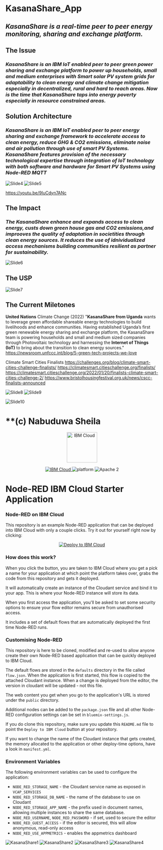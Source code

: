 # KasanaShare_App
## ***KasanaShare is a real-time peer to peer energy monitoring, sharing and exchange platform.***

## The Issue
### *KasanaShare is an IBM IoT enabled peer to peer green power sharing and exchange platform to power up households, small and medium enterprises with Smart solar PV system grids for adaptability to clean energy and climate change mitigation especially in decentralized, rural and hard to reach areas. Now is the time that KasanaShare taps into energy poverty especially in resource constrained areas.*

## Solution Architecture
### *KasanaShare is an IBM IoT enabled peer to peer energy sharing and exchange framework to accelerate access to clean energy, reduce GHG & CO2 emissions, eliminate noise and air pollution through use of smart PV Systems. KasanaShare features provision of the necessary technological expertise through integration of IoT technology with both software and hardware for Smart PV Systems using Node-RED MQTT*

![Slide4](https://user-images.githubusercontent.com/107638658/174145569-a0d3f0c1-e6a6-4c0f-8a74-456cfe81a5c5.JPG)
![Slide5](https://user-images.githubusercontent.com/107638658/174145608-7c98f154-83cc-4828-9a85-dfac3158b399.JPG)

https://youtu.be/9IuCdyn7ANc

## The Impact
### *The KasanaShare enhance and expands access to clean energy, custs down green house gas and CO2 emissions,and improoves the quality of adaptation in societities through clean energy sources. It reduces the use of idnividualized access mechanisms building communities resilient as partner for sustainability.*

![Slide6](https://user-images.githubusercontent.com/107638658/174145707-d95cacc6-1cd1-421c-b4c8-f137d4e0b5b0.JPG)

## The USP
![Slide7](https://user-images.githubusercontent.com/107638658/174145751-338a5f49-3346-4c0d-ba31-e99a64da4387.JPG)

## The Current Miletones
**United Nations** Climate Change (2022) "**KasanaShare from Uganda** wants to leverage green affordable shareable energy technologies to build livelihoods and enhance communities. Having established Uganda’s first green renewable energy sharing and exchange platform, the KasanaShare team is powering households and small and medium sized companies through Photovoltaic technology and harnessing the **Internet of Things (IoT)** to bring about the transition to clean energy sources." https://newsroom.unfccc.int/blog/5-green-tech-projects-we-love

Climate Smart Cities Finalists https://challenges.org/blog/climate-smart-cities-challenge-finalists/ https://climatesmart.citieschallenge.org/finalists/ https://climatesmart.citieschallenge.org/2022/01/20/finalists-climate-smart-cities-challenge-2/ https://www.bristolhousingfestival.org.uk/news/cscc-finalists-announced

![Slide8](https://user-images.githubusercontent.com/107638658/174145877-75b4a1ad-c40f-4816-8434-b888bbe16efe.JPG)
![Slide9](https://user-images.githubusercontent.com/107638658/174145915-7394fbde-a8a2-4e19-9caf-17c906dffb61.JPG)

![Slide10](https://user-images.githubusercontent.com/107638658/174145929-e3c337c8-0112-4713-a293-e98a410176dd.JPG)

# **(c) Nabuduwa Sheila





<p align="center">
    <a href="https://cloud.ibm.com">
        <img src="https://cloud.ibm.com/media/docs/developer-appservice/resources/ibm-cloud.svg" height="100" alt="IBM Cloud">
    </a>
</p>
<p align="center">
    <a href="https://cloud.ibm.com">
    <img src="https://img.shields.io/badge/IBM%20Cloud-powered-blue.svg" alt="IBM Cloud">
    </a>
    <img src="https://img.shields.io/badge/platform-node-lightgrey.svg?style=flat" alt="platform">
    <img src="https://img.shields.io/badge/license-Apache2-blue.svg?style=flat" alt="Apache 2">
</p>


Node-RED IBM Cloud Starter Application
====================================


### Node-RED on IBM Cloud

This repository is an example Node-RED application that can be deployed into
IBM Cloud with only a couple clicks. Try it out for yourself right now by clicking:

<p align="center">
    <a href="https://cloud.ibm.com/developer/appservice/starter-kits/nodered">
    <img src="https://cloud.ibm.com/devops/setup/deploy/button_x2.png" alt="Deploy to IBM Cloud">
    </a>
</p>

### How does this work?

When you click the button, you are taken to IBM Cloud where you get a pick a name
for your application at which point the platform takes over, grabs the code from
this repository and gets it deployed.

It will automatically create an instance of the Cloudant service and bind it to
your app. This is where your Node-RED instance will store its data.

When you first access the application, you'll be asked to set some security options
to ensure your flow editor remains secure from unauthorised access.

It includes a set of default flows that are automatically deployed the first time
Node-RED runs.

### Customising Node-RED

This repository is here to be cloned, modified and re-used to allow anyone create
their own Node-RED based application that can be quickly deployed to IBM Cloud.

The default flows are stored in the `defaults` directory in the file called `flow.json`.
When the application is first started, this flow is copied to the attached Cloudant
instance. When a change is deployed from the editor, the version in cloudant will
be updated - not this file.

The web content you get when you go to the application's URL is stored under the
`public` directory.

Additional nodes can be added to the `package.json` file and all other Node-RED
configuration settings can be set in `bluemix-settings.js`.

If you do clone this repository, make sure you update this `README.md` file to point
the `Deploy to IBM Cloud` button at your repository.

If you want to change the name of the Cloudant instance that gets created, the memory
allocated to the application or other deploy-time options, have a look in `manifest.yml`.

### Environment Variables

The following environment variables can be used to configure the application:

 - `NODE_RED_STORAGE_NAME` - the Cloudant service name as exposed in `VCAP_SERVICES`
 - `NODE_RED_STORAGE_DB_NAME` - the name of the database to use on Cloudant
 - `NODE_RED_STORAGE_APP_NAME` - the prefix used in document names, allowing multiple instances
    to share the same database.
 - `NODE_RED_USERNAME`, `NODE_RED_PASSWORD` - if set, used to secure the editor
 - `NODE_RED_GUEST_ACCESS` - if the editor is secured, this will allow anonymous,
    read-only access
 - `NODE_RED_USE_APPMETRICS` - enables the appmetrics dashboard

![KasanaShare1](https://user-images.githubusercontent.com/107638658/174146092-489a64e5-bab9-4ab7-8986-44feaa56b3ae.JPG)
![KasanaShare2](https://user-images.githubusercontent.com/107638658/174146122-73e5885a-4bae-4f4a-934e-5d044f0aae6a.JPG)
![KasanaShare3](https://user-images.githubusercontent.com/107638658/174146132-fb151ed0-67b5-415e-bd32-24e5b4dc4fbe.JPG)
![KasanaShare4](https://user-images.githubusercontent.com/107638658/174146142-11bf167e-3b0c-4c1c-bba3-1d01901784e0.JPG)
